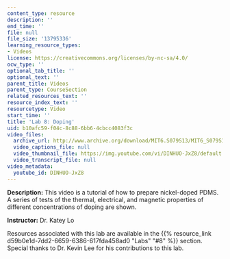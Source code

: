 ```yaml
---
content_type: resource
description: ''
end_time: ''
file: null
file_size: '13795336'
learning_resource_types:
- Videos
license: https://creativecommons.org/licenses/by-nc-sa/4.0/
ocw_type: ''
optional_tab_title: ''
optional_text: ''
parent_title: Videos
parent_type: CourseSection
related_resources_text: ''
resource_index_text: ''
resourcetype: Video
start_time: ''
title: 'Lab 8: Doping'
uid: b10afc59-f04c-8c88-6bb6-4cbcc4083f3c
video_files:
  archive_url: http://www.archive.org/download/MIT6.S079S13/MIT6_S079S13_lab08_300k.mp4
  video_captions_file: null
  video_thumbnail_file: https://img.youtube.com/vi/DINHUO-JxZ8/default.jpg
  video_transcript_file: null
video_metadata:
  youtube_id: DINHUO-JxZ8
---
```


**Description:** This video is a tutorial of how to prepare nickel-doped PDMS. A series of tests of the thermal, electrical, and magnetic properties of different concentrations of doping are shown.

**Instructor:** Dr. Katey Lo

Resources associated with this lab are available in the {{% resource_link d59b0e1d-7dd2-6659-6386-617fda458ad0 "Labs" "#8" %}} section. Special thanks to Dr. Kevin Lee for his contributions to this lab.

